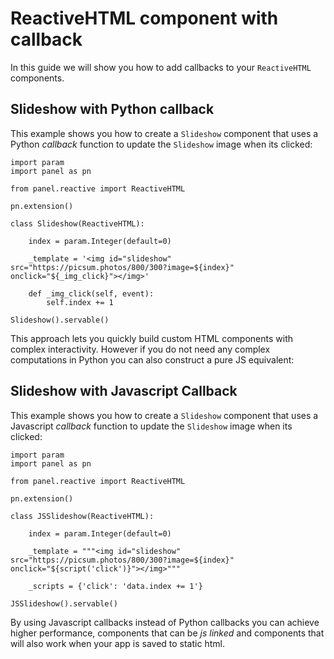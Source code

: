 # ReactiveHTML component with callback

In this guide we will show you how to add callbacks to your `ReactiveHTML` components.

## Slideshow with Python callback

This example shows you how to create a `Slideshow` component that uses a Python *callback* function to update the `Slideshow` image when its clicked:

```{pyodide}
import param
import panel as pn

from panel.reactive import ReactiveHTML

pn.extension()

class Slideshow(ReactiveHTML):

    index = param.Integer(default=0)

    _template = '<img id="slideshow" src="https://picsum.photos/800/300?image=${index}" onclick="${_img_click}"></img>'

    def _img_click(self, event):
        self.index += 1

Slideshow().servable()
```

This approach lets you quickly build custom HTML components with complex interactivity. However if you do not need any complex computations in Python you can also construct a pure JS equivalent:

## Slideshow with Javascript Callback

This example shows you how to create a `Slideshow` component that uses a Javascript *callback* function to update the `Slideshow` image when its clicked:

```{pyodide}
import param
import panel as pn

from panel.reactive import ReactiveHTML

pn.extension()

class JSSlideshow(ReactiveHTML):

    index = param.Integer(default=0)

    _template = """<img id="slideshow" src="https://picsum.photos/800/300?image=${index}" onclick="${script('click')}"></img>"""

    _scripts = {'click': 'data.index += 1'}

JSSlideshow().servable()
```

By using Javascript callbacks instead of Python callbacks you can achieve higher performance, components that can be *js linked* and components that will also work when your app is saved to static html.
